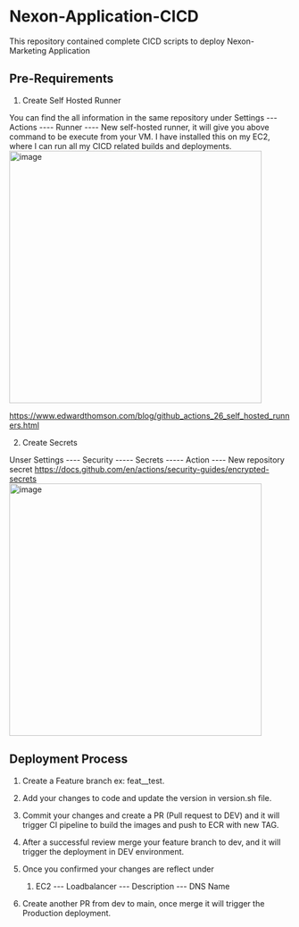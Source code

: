 # Nexon-Application-CICD
This repository contained complete CICD scripts to deploy Nexon-Marketing Application

## Pre-Requirements
1. Create Self Hosted Runner
 

You can find the all information in the same repository under Settings --- Actions ---- Runner
---- New self-hosted runner, it will give you above command to be execute from your VM. I have installed this on my EC2, where I can run all my CICD related builds and deployments.
<img width="452" alt="image" src="https://user-images.githubusercontent.com/41107404/189351954-9313106c-a56e-4a5f-82f0-17839e938099.png">


https://www.edwardthomson.com/blog/github_actions_26_self_hosted_runners.html

2. Create Secrets

Unser Settings ---- Security ----- Secrets ----- Action ---- New repository secret
https://docs.github.com/en/actions/security-guides/encrypted-secrets
<img width="452" alt="image" src="https://user-images.githubusercontent.com/41107404/189351977-20afb1b0-8ef1-4427-b4db-20a97d94b738.png">

 

## Deployment Process

1. Create a Feature branch ex: feat__test.

2. Add your changes to code and update the version in version.sh file.

3. Commit your changes and create a PR (Pull request to DEV) and it will trigger CI pipeline to build the images and push to ECR with new TAG. 
 
4. After a successful review merge your feature branch to dev, and it will trigger the deployment in DEV environment.

5. Once you confirmed your changes are reflect under  
   1. EC2 --- Loadbalancer --- Description --- DNS Name

6. Create another PR from dev to main, once merge it will trigger the Production deployment.



